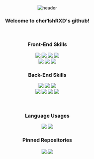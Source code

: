 <div align="center">
  <img src="https://capsule-render.vercel.app/api?type=waving&color=gradient&height=200&section=header&text=cher1shRXD&fontSize=70" alt="header"/>
</div>
<div align="center">
  <h3>Welcome to cher1shRXD's github!</h3>
</div><br>
<div align="center">
  <h3>Front-End Skills</h3>
  <img src="https://img.shields.io/badge/HTML5-E34F26?style=flat&logo=HTML5&logoColor=white" />
  <img src="https://img.shields.io/badge/CSS3-1572B6?style=flat&logo=CSS3&logoColor=white" />
  <img src="https://img.shields.io/badge/bootstrap-7952B3?style=flat&logo=bootstrap&logoColor=white" />
  <img src="https://img.shields.io/badge/javascript-F7DF1E?style=flat&logo=JavaScript&logoColor=white" /><br>
  <img src="https://img.shields.io/badge/jquery-0769AD?style=flat&logo=JQuery&logoColor=white" />
  <img src="https://img.shields.io/badge/typescript-3178C6?style=flat&logo=TypeScript&logoColor=white" />
  <img src="https://img.shields.io/badge/react-61DAFB?style=flat&logo=React&logoColor=white" />
</div>
<div align="center">
  <h3>Back-End Skills</h3>
  <img src="https://img.shields.io/badge/php-777BB4?style=flat&logo=PHP&logoColor=white" />
  <img src="https://img.shields.io/badge/mysql-4479A1?style=flat&logo=MySql&logoColor=white" />
  <img src="https://img.shields.io/badge/mariadb-003545?style=flat&logo=MariaDB&logoColor=white" /><br>
  <img src="https://img.shields.io/badge/apache-D22128?style=flat&logo=Apache&logoColor=white" />
  <img src="https://img.shields.io/badge/nginx-009639?style=flat&logo=Nginx&logoColor=white" />
  <img src="https://img.shields.io/badge/linux-FCC624?style=flat&logo=Linux&logoColor=white" />
  <img src="https://img.shields.io/badge/phpmyadmin-6C78AF?style=flat&logo=PhpMyAdmin&logoColor=white" />
</div><br><br>
<div align="center">
  <h3>Language Usages</h3>
  <img src="https://github-readme-stats.vercel.app/api/top-langs/?username=cher1shRXD&layout=compact">
  <img src="https://github-readme-stats.vercel.app/api?username=cher1shRXD&count_private=true&show_icons=true">
</div>
<div align="center">
  <h3>Pinned Repositories</h3>
  <a href="https://github.com/cher1shRXD/music-app-study">
    <img align="center" src="https://github-readme-stats.vercel.app/api/pin/?username=cher1shRXD&repo=music-app-study" />
  </a>
  <a href="https://github.com/cher1shRXD/sungonglife">
    <img align="center" src="https://github-readme-stats.vercel.app/api/pin/?username=cher1shRXD&repo=sungonglife" />
  </a>
</div>





